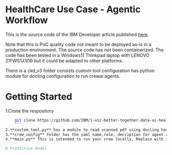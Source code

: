 # HealthCare Use Case - Agentic Workflow
This is the source code of the IBM Developer article published [here](https://github.com/IBM/i-oic-better-together-data-ai-healthcare).

Note that this is PoC quality code not meant to be deployed as-is in a production environment. The source code has not been containerized. The code has been tested in a Windows11 Thinkpad laptop with LENOVO 21FWS1J30B but it could be adapted to other platforms.

There is a ckd_v3 folder consists custom tool configuration has python module for docling configuration to run crewai agents.

# Getting Started
1.Clone the respository
```bash
    git clone https://github.com/IBM/i-oic-better-together-data-ai-healthcare
    ```
2.**custom_tool.py** has a module to read scanned pdf using docling has text nodes.
3.**crew_config** folder has the yaml name,role, decription for agent and tasks.
4.**main.py** This is intended to run your crew locally, Replace with inputs you want to test with.

# Predictive Model
